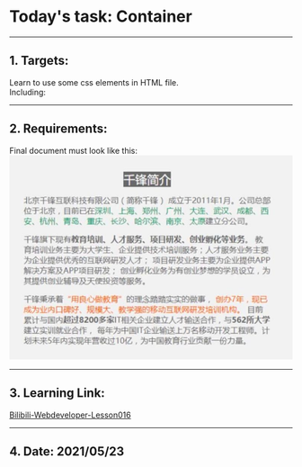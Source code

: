 # Today's task: Container  
***  
## 1. Targets:  
Learn to use some css elements in HTML file.  
Including:  
>
***  
## 2. Requirements:  
Final document must look like this:  
![Container](img/container.jpg)  
***  
## 3. Learning Link:  
[Bilibili-Webdeveloper-Lesson016](https://www.bilibili.com/video/BV1Bb411v7w8?p=16&spm_id_from=pageDriver)  
***  
## 4. Date: 2021/05/23